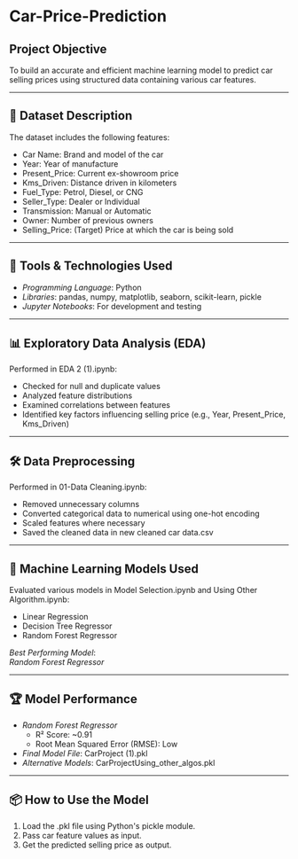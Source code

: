# Car-Price-Prediction


##  Project Objective

To build an accurate and efficient machine learning model to predict car selling prices using structured data containing various car features.

---

## 🧾 Dataset Description

The dataset includes the following features:

- Car Name: Brand and model of the car
- Year: Year of manufacture
- Present_Price: Current ex-showroom price
- Kms_Driven: Distance driven in kilometers
- Fuel_Type: Petrol, Diesel, or CNG
- Seller_Type: Dealer or Individual
- Transmission: Manual or Automatic
- Owner: Number of previous owners
- Selling_Price: (Target) Price at which the car is being sold

---

## 🔧 Tools & Technologies Used

- *Programming Language*: Python
- *Libraries*: pandas, numpy, matplotlib, seaborn, scikit-learn, pickle
- *Jupyter Notebooks*: For development and testing

---

## 📊 Exploratory Data Analysis (EDA)

Performed in EDA 2 (1).ipynb:

- Checked for null and duplicate values
- Analyzed feature distributions
- Examined correlations between features
- Identified key factors influencing selling price (e.g., Year, Present_Price, Kms_Driven)

---

## 🛠 Data Preprocessing

Performed in 01-Data Cleaning.ipynb:

- Removed unnecessary columns
- Converted categorical data to numerical using one-hot encoding
- Scaled features where necessary
- Saved the cleaned data in new cleaned car data.csv

---

## 🤖 Machine Learning Models Used

Evaluated various models in Model Selection.ipynb and Using Other Algorithm.ipynb:

- Linear Regression
- Decision Tree Regressor
- Random Forest Regressor

*Best Performing Model*:  
 *Random Forest Regressor*

---

## 🏆 Model Performance

- *Random Forest Regressor*
  - R² Score: ~0.91
  - Root Mean Squared Error (RMSE): Low
- *Final Model File*: CarProject (1).pkl
- *Alternative Models*: CarProjectUsing_other_algos.pkl

---

## 📦 How to Use the Model

1. Load the .pkl file using Python's pickle module.
2. Pass car feature values as input.
3. Get the predicted selling price as output.
